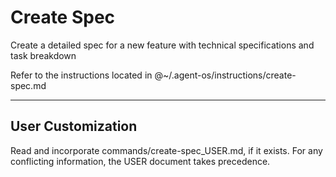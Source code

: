 # Create Spec

Create a detailed spec for a new feature with technical specifications and task breakdown

Refer to the instructions located in @~/.agent-os/instructions/create-spec.md

---

## User Customization

Read and incorporate commands/create-spec_USER.md, if it exists. For any conflicting information, the USER document takes precedence.
